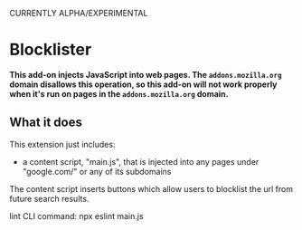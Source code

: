 CURRENTLY ALPHA/EXPERIMENTAL

# Blocklister

**This add-on injects JavaScript into web pages. The `addons.mozilla.org` domain disallows this operation, so this add-on will not work properly when it's run on pages in the `addons.mozilla.org` domain.**

## What it does

This extension just includes:

* a content script, "main.js", that is injected into any pages
under "google.com/" or any of its subdomains

The content script inserts buttons which allow users to blocklist the url from future search results.


lint CLI command: npx eslint main.js
